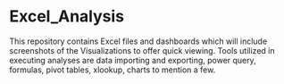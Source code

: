 # Excel_Analysis
This repository contains Excel files and dashboards which will include screenshots of the Visualizations to offer quick viewing. 
Tools utilized in executing analyses are data importing and exporting, power query, formulas, pivot tables, xlookup, charts to mention a few.
